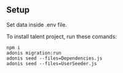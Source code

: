 ## Setup

Set data inside .env file.

To install talent project, run these comands:

```
npm i
adonis migration:run
adonis seed --files=Dependencies.js
adonis seed --files=UserSeeder.js
```
